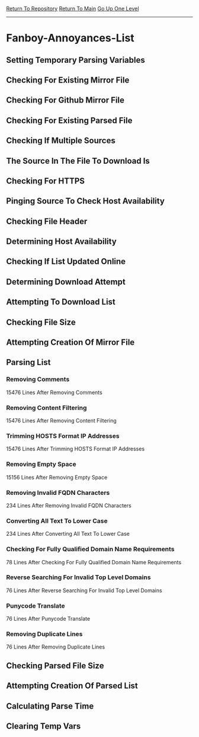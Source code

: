 [Return To Repository](https://github.com/bast69/piholeparser/)
[Return To Main](https://github.com/bast69/piholeparser/blob/master/RecentRunLogs/Mainlog.md)
[Go Up One Level](https://github.com/bast69/piholeparser/blob/master/RecentRunLogs/TopLevelScripts/30-Processing-External-Blacklists.md)
____________________________________
# Fanboy-Annoyances-List
## Setting Temporary Parsing Variables
## Checking For Existing Mirror File
## Checking For Github Mirror File
## Checking For Existing Parsed File
## Checking If Multiple Sources
## The Source In The File To Download Is
## Checking For HTTPS
## Pinging Source To Check Host Availability
## Checking File Header
## Determining Host Availability
## Checking If List Updated Online
## Determining Download Attempt
## Attempting To Download List
## Checking File Size
## Attempting Creation Of Mirror File
## Parsing List
### Removing Comments
15476 Lines After Removing Comments
### Removing Content Filtering
15476 Lines After Removing Content Filtering
### Trimming HOSTS Format IP Addresses
15476 Lines After Trimming HOSTS Format IP Addresses
### Removing Empty Space
15156 Lines After Removing Empty Space
### Removing Invalid FQDN Characters
234 Lines After Removing Invalid FQDN Characters
### Converting All Text To Lower Case
234 Lines After Converting All Text To Lower Case
### Checking For Fully Qualified Domain Name Requirements
78 Lines After Checking For Fully Qualified Domain Name Requirements
### Reverse Searching For Invalid Top Level Domains
76 Lines After Reverse Searching For Invalid Top Level Domains
### Punycode Translate
76 Lines After Punycode Translate
### Removing Duplicate Lines
76 Lines After Removing Duplicate Lines
## Checking Parsed File Size
## Attempting Creation Of Parsed List
## Calculating Parse Time
## Clearing Temp Vars
